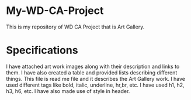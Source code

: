 # My-WD-CA-Project
This is my repository of WD CA Project that is Art Gallery. 

# Specifications 
I have attached art work images along with their description and links to them. 
I have also created a table and provided lists describing different things. 
This file is read me file and it describes the Art Gallery work.
I have used different tags like bold, italic, underline, hr,br, etc. 
I have used h1, h2, h3, h6, etc.
I have also made use of style in header.
